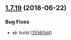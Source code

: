 ## [1.7.19](https://module.kopaxgroup.com/bootstrap-styled/navigation-bar/compare/v1.7.18...v1.7.19) (2018-06-22)


### Bug Fixes

* **ci:** build ([35560d4](https://module.kopaxgroup.com/bootstrap-styled/navigation-bar/commit/35560d4))
